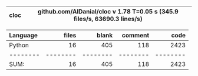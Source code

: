 cloc|github.com/AlDanial/cloc v 1.78  T=0.05 s (345.9 files/s, 63690.3 lines/s)
--- | ---

Language|files|blank|comment|code
:-------|-------:|-------:|-------:|-------:
Python|16|405|118|2423
--------|--------|--------|--------|--------
SUM:|16|405|118|2423
